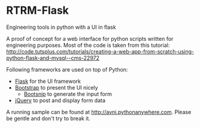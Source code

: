# RTRM-Flask
Engineering tools in python with a UI in flask

A proof of concept for a web interface for python scripts written for engineering purposes. Most of the code is taken from this tutorial:
http://code.tutsplus.com/tutorials/creating-a-web-app-from-scratch-using-python-flask-and-mysql--cms-22972

Following frameworks are used on top of Python:
- [Flask](http://flask.pocoo.org/) for the UI framework
- [Bootstrap](http://getbootstrap.com/) to present the UI nicely
  - [Bootsnip](http://bootsnipp.com/forms) to generate the input form
- [jQuery](http://jquery.com/) to post and display form data

A running sample can be found at http://avni.pythonanywhere.com. Please be gentle and don't try to break it.
